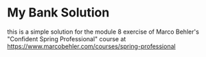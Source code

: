 # My Bank Solution

this is a simple solution for the module 8 exercise of Marco Behler's "Confident Spring Professional" course at https://www.marcobehler.com/courses/spring-professional
